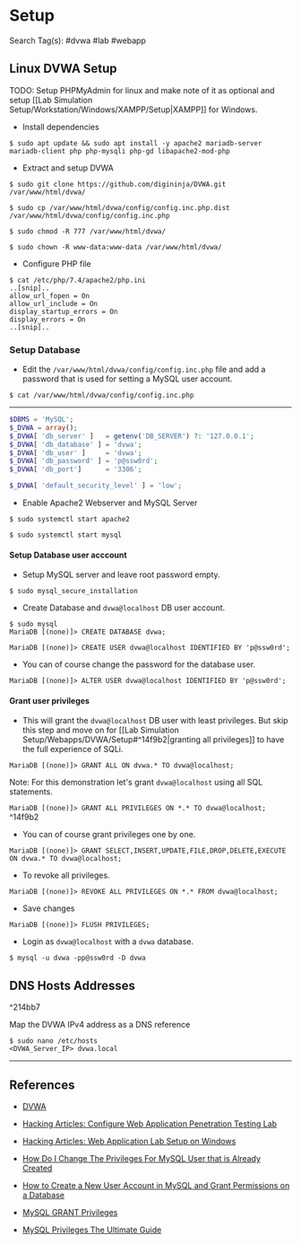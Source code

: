 # Setup

Search Tag(s): #dvwa #lab #webapp

## Linux DVWA Setup

TODO: Setup PHPMyAdmin for linux and make note of it as optional and setup [[Lab Simulation Setup/Workstation/Windows/XAMPP/Setup|XAMPP]] for Windows.

- Install dependencies

```
$ sudo apt update && sudo apt install -y apache2 mariadb-server mariadb-client php php-mysqli php-gd libapache2-mod-php
```

- Extract and setup DVWA

```
$ sudo git clone https://github.com/digininja/DVWA.git /var/www/html/dvwa/

$ sudo cp /var/www/html/dvwa/config/config.inc.php.dist /var/www/html/dvwa/config/config.inc.php

$ sudo chmod -R 777 /var/www/html/dvwa/

$ sudo chown -R www-data:www-data /var/www/html/dvwa/
```

- Configure PHP file

```
$ cat /etc/php/7.4/apache2/php.ini
..[snip]..
allow_url_fopen = On
allow_url_include = On  
display_startup_errors = On  
display_errors = On
..[snip]..
```

### Setup Database

- Edit the `/var/www/html/dvwa/config/config.inc.php` file and add a password that is used for setting a MySQL user account.

`$ cat /var/www/html/dvwa/config/config.inc.php`

---

```php
$DBMS = 'MySQL';
$_DVWA = array();
$_DVWA[ 'db_server' ]   = getenv('DB_SERVER') ?: '127.0.0.1';
$_DVWA[ 'db_database' ] = 'dvwa';
$_DVWA[ 'db_user' ]     = 'dvwa';
$_DVWA[ 'db_password' ] = 'p@ssw0rd';
$_DVWA[ 'db_port']      = '3306';

$_DVWA[ 'default_security_level' ] = 'low';
```

- Enable Apache2 Webserver and MySQL Server

```
$ sudo systemctl start apache2

$ sudo systemctl start mysql
```

#### Setup Database user acccount

- Setup MySQL server and leave root password empty.

`$ sudo mysql_secure_installation`

- Create Database and `dvwa@localhost` DB user account.

```
$ sudo mysql
MariaDB [(none)]> CREATE DATABASE dvwa;

MariaDB [(none)]> CREATE USER dvwa@localhost IDENTIFIED BY 'p@ssw0rd';
```

- You can of course change the password for the database user.

```
MariaDB [(none)]> ALTER USER dvwa@localhost IDENTIFIED BY 'p@ssw0rd';
```

#### Grant user privileges

- This will grant the `dvwa@localhost` DB user with least privileges. But skip this step and move on for [[Lab Simulation Setup/Webapps/DVWA/Setup#^14f9b2|granting all privileges]] to have the full experience of SQLi.

```
MariaDB [(none)]> GRANT ALL ON dvwa.* TO dvwa@localhost;
```

Note: For this demonstration let's grant `dvwa@localhost` using all SQL statements.

`MariaDB [(none)]> GRANT ALL PRIVILEGES ON *.* TO dvwa@localhost;` ^14f9b2

- You can of course grant privileges one by one.

`MariaDB [(none)]> GRANT SELECT,INSERT,UPDATE,FILE,DROP,DELETE,EXECUTE ON dvwa.* TO dvwa@localhost;`

- To revoke all privileges.

`MariaDB [(none)]> REVOKE ALL PRIVILEGES ON *.* FROM dvwa@localhost;`

- Save changes

`MariaDB [(none)]> FLUSH PRIVILEGES;`

- Login as `dvwa@localhost` with a `dvwa` database.

`$ mysql -u dvwa -pp@ssw0rd -D dvwa`

## DNS Hosts Addresses

^214bb7

Map the DVWA IPv4 address as a DNS reference

```
$ sudo nano /etc/hosts
<DVWA_Server_IP> dvwa.local
```

---
## References

- [DVWA](https://github.com/digininja/DVWA)

- [Hacking Articles: Configure Web Application Penetration Testing Lab](https://www.hackingarticles.in/configure-web-application-penetration-testing-lab/)

- [Hacking Articles: Web Application Lab Setup on Windows](https://www.hackingarticles.in/web-application-lab-setup-on-windows/)

- [How Do I Change The Privileges For MySQL User that is Already Created](https://serverfault.com/questions/115950/how-do-i-change-the-privileges-for-mysql-user-that-is-already-created)

- [How to Create a New User Account in MySQL and Grant Permissions on a Database](https://blog.devart.com/how-to-create-a-new-user-and-grant-privileges.html)

- [MySQL GRANT Privileges](https://www.mysqltutorial.org/mysql-grant.aspx)

- [MySQL Privileges The Ultimate Guide](https://www.prisma.io/dataguide/mysql/authentication-and-authorization/privilege-management)